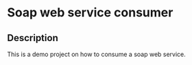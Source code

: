 # Soap web service consumer

## Description 

This is a demo project on how to consume a soap web service.
